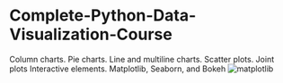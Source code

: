 # Complete-Python-Data-Visualization-Course
Column charts. Pie charts. Line and multiline charts. Scatter plots. Joint plots Interactive elements. Matplotlib, Seaborn, and Bokeh
![matplotlib](https://github.com/Mikedweb/Complete-Python-Data-Visualization-Course/assets/42615032/080d45ee-2cc7-4edc-a824-c2cb8769283d)
